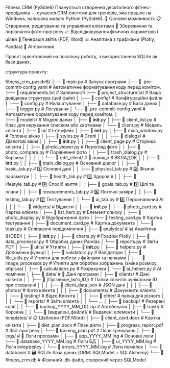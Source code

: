 Fitness CRM (PySide6)
Планується створення десктопного фітнес-провідника — сучасної CRM‑системи для тренерів, яка працює на Windows, написана мовою Python (PySide6).
🔧 Основні можливості:
📋 Створення, редагування та управління клієнтами
📸 Збереження та порівняння фото‑прогресу
📈 Відслідковування фізичних параметрів і цілей
🧾 Генерація звітів (PDF, Word)
📊 Аналітика з графіками (Plotly, Pandas)
🧠  АІ‑помічник 

Проєкт орієнтований на локальну роботу, з використанням SQLite як бази даних.

структура проекту:

fitness_crm_pyside6/
├── 📄 main.py                          # Запуск програми
├── 📄 .pre-commit-config.yaml          # Автоматичне форматування коду перед комітом.
├── 📄 requirements.txt                 # Залежності
├── 📄 project_structure.txt            # Ваша довідкова структура (цей файл)
│
├── 📁 config/                          # Конфігураційні файли
│   ├── 📄 config.py                        # Налаштування
│   ├── 📄 database.py                      # База даних
│   ├── 📄 logger.py                        # Логування
│   └── 📄 .pre-commit-config.yaml          # Автоматичне форматування коду перед комітом.
│   
├── 📁 models/                          # Моделі даних
│   ├── 📄 __init__.py
│   ├── 📄 client_list.py               # Клас для керування списком або картмами
│   └── 📄 client.py                    # Модель клієнта
│
├── 📁 ui/                              # Інтерфейс
│   ├── 📄 __init__.py
│   ├── 📄 main_window.py               # Головне вікно
│   ├── 📄 styles.py                    # Стилі
│   │
│   ├── 📁 dialogs/                     # Діалогові вікна
│   │   ├── 📄 __init__.py
│   │   ├── 📄 client_page.py           # Сторінка клієнта
│   │   ├── 📄 photo_viewer.py          # Перегляд фото
│   │   ├── 📄 photo_compare.py         # Порівняння фото
│   │   ├── 📄 trash_dialog.py          # Корзина
│   │   │
│   │   └── 📁 edit_client/             # 🎯 покищо 8 ВКЛАДОК 
│   │       ├── 📄 __init__.py
│   │       ├── 📄 main_dialog.py       # Основний діалог
│   │       ├── 📄 basic_tab.py         # 1️⃣ Основні дані
│   │       ├── 📄 physical_tab.py      # 2️⃣ Фізичні параметри
│   │       ├── 📄 health_tab.py        # 3️⃣ Здоров'я
│   │       ├── 📄 lifestyle_tab.py     # 4️⃣ Спосіб життя
│   │       ├── 📄 goals_tab.py         # 5️⃣ Цілі та плани
│   │       ├── 📄 measurements_tab.py  # 6️⃣ Поточні заміри
│   │       ├── 📄 testing_tab.py       # 7️⃣ Тестування
│   │       └── 📄 ai_tab.py            # 8️⃣ Персональний АІ
│   │
│   └── 📁 widgets/                     # Віджети
│       ├── 📄 __init__.py
│       ├── 📄 photo_card.py            # Картка клієнта
│       ├── 📄 list_item.py             # Елемент списку
│       ├── 📄 photo_display.py         # Відображення фото
│       ├── 📄 testing_card.py          # Картка тестування
│       ├── 📄 document_card.py         # Картка документа
│       └── 📄 toast.py                 # Спливаючі повідомлення
│
├── 📁 analytics/                       # 📊 Аналітика (НОВЕ!)
│   ├── 📄 __init__.py
│   ├── 📄 charts.py                    # Графіки Plotly
│   ├── 📄 data_processor.py            # Обробка даних Pandas
│   └── 📄 reports.py                   # Звіти PDF
│
├── 📁 utils/                           # Утиліти
│   ├── 📄 __init__.py
│   ├── 📄 helpers.py                   # Допоміжні функції
│   ├── 📄 validators.py                # Валідатори
│   ├── 📄 file_utils.py                # Утиліти для роботи з файлами та папками
│   ├── 📄 image_processor.py           # Утиліти для обробки зображень (зміна розміру, обрізка)
│   ├── 📄 calculations.py              # Розрахунки
│   └── 📄 ai_helper.py                 # АІ помічник
│
├── 📁 data/                            # 📂 Дані програми
│   ├── 📁 clients/                     # Дані клієнтів
│   │   ├── 📁 [Прізвище_Ім'я_ID]/     # Папки клієнтів зунікальни ID при створенні
│   │   │   ├── 📄 client_data.json     # JSON дані
│   │   │   ├── 📁 photos/              # Фото клієнта
│   │   │   ├── 📁 documents/           # Документи клієнта
│   │   │   ├── 📁 testing/             # Відео Клієнта 
│   │   │   ├── 📁 other/               # папка для різного
│   │   │   └── 📁 reports/             # Звіти клієнта
│   │   └── ...
│   ├── 📁 backup/                      # Резервні копії
│   │   └── 📄 backup_YYYY_MM_DD.zip   # Автобекапи
│   ├── 📁 trash/                       # Корзина
│   │   └── 📁 [видалені_файли]/       # Видалені елементи
│   └── 📁 templates/                   # 📋 Шаблони (PDF/Word)
│       ├── 📄 client_card.docx         # Картка клієнта
│       ├── 📄 diet_plan.docx           # План дієти
│       ├── 📄 progress_report.pdf      # Звіт прогресу
│       └── 📄 training_plan.pdf        # План тренувань
│
├── 📁 logs/                            # 📝 Логи програми
│   ├── 📄 app_YYYY_MM.log             # Основні логи
│   ├── 📄 database_YYYY_MM.log        # Логи БД
│   ├── 📄 ui_YYYY_MM.log              # Логи інтерфейсу
│   └── 📄 errors_YYYY_MM.log          # Логи помилок
│
└── 📁 database/                       # 🗃️ SQLite база даних (ORM: SQLModel + SQLAlchemy)
    └── 📄 fitness_crm.db              # Фізичний .db-файл, створений через SQLModel